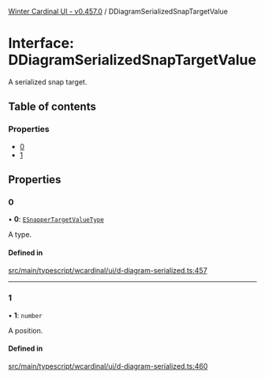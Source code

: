 [Winter Cardinal UI - v0.457.0](../index.md) / DDiagramSerializedSnapTargetValue

# Interface: DDiagramSerializedSnapTargetValue

A serialized snap target.

## Table of contents

### Properties

- [0](DDiagramSerializedSnapTargetValue.md#0)
- [1](DDiagramSerializedSnapTargetValue.md#1)

## Properties

### 0

• **0**: [`ESnapperTargetValueType`](../index.md#esnappertargetvaluetype)

A type.

#### Defined in

[src/main/typescript/wcardinal/ui/d-diagram-serialized.ts:457](https://github.com/winter-cardinal/winter-cardinal-ui/blob/v0.457.0/src/main/typescript/wcardinal/ui/d-diagram-serialized.ts#L457)

___

### 1

• **1**: `number`

A position.

#### Defined in

[src/main/typescript/wcardinal/ui/d-diagram-serialized.ts:460](https://github.com/winter-cardinal/winter-cardinal-ui/blob/v0.457.0/src/main/typescript/wcardinal/ui/d-diagram-serialized.ts#L460)
